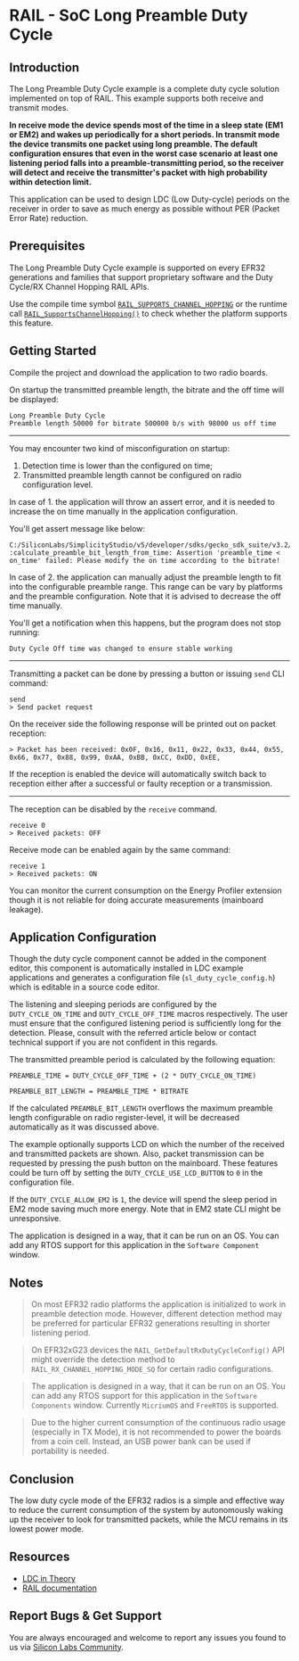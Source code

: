 # RAIL - SoC Long Preamble Duty Cycle

## Introduction

The Long Preamble Duty Cycle example is a complete duty cycle solution
implemented on top of RAIL. This example supports both receive and transmit
modes.

**In receive mode the device spends most of the time in a sleep state (EM1 or
EM2) and wakes up periodically for a short periods. In transmit mode the device
transmits one packet using long preamble. The default configuration ensures that
even in the worst case scenario at least one listening period falls into a
preamble-transmitting period, so the receiver will detect and receive the
transmitter's packet with high probability within detection limit.**

This application can be used to design LDC (Low Duty-cycle) periods on the
receiver in order to save as much energy as possible without PER (Packet Error
Rate) reduction.

## Prerequisites

The Long Preamble Duty Cycle example is supported on every EFR32 generations and
families that support proprietary software and the Duty Cycle/RX Channel Hopping
RAIL APIs.

Use the compile time symbol
[`RAIL_SUPPORTS_CHANNEL_HOPPING`](https://docs.silabs.com/rail/latest/group-features#gadcf2cddcac5cd29251a41acb7a2cb0ad)
or the runtime call
[`RAIL_SupportsChannelHopping()`](https://docs.silabs.com/rail/latest/group-features#ga4406c5dad879b047d6170e233ac23ee7)
to check whether the platform supports this feature.

## Getting Started

Compile the project and download the application to two radio boards.

On startup the transmitted preamble length, the bitrate and the off time will be
displayed:

```
Long Preamble Duty Cycle
Preamble length 50000 for bitrate 500000 b/s with 98000 us off time
```

----

You may encounter two kind of misconfiguration on startup:

1. Detection time is lower than the configured on time;
2. Transmitted preamble length cannot be configured on radio configuration
   level.

In case of 1. the application will throw an assert error, and it is needed to
increase the on time manually in the application configuration.

You'll get assert message like below:

```
C:/SiliconLabs/SimplicityStudio/v5/developer/sdks/gecko_sdk_suite/v3.2/app/flex/component/rail/sl_duty_cycle_core/sl_duty_cycle_utility.c:82 :calculate_preamble_bit_length_from_time: Assertion 'preamble_time < on_time' failed: Please modify the on time according to the bitrate!
```

In case of 2. the application can manually adjust the preamble length to fit
into the configurable preamble range. This range can be vary by platforms and
the preamble configuration. Note that it is advised to decrease the off time
manually.

You'll get a notification when this happens, but the program does not stop
running:

```
Duty Cycle Off time was changed to ensure stable working
```

----

Transmitting a packet can be done by pressing a button or issuing `send` CLI
command:

```
send
> Send packet request
```

On the receiver side the following response will be printed out on packet
reception:

```
> Packet has been received: 0x0F, 0x16, 0x11, 0x22, 0x33, 0x44, 0x55, 0x66, 0x77, 0x88, 0x99, 0xAA, 0xBB, 0xCC, 0xDD, 0xEE, 
```

If the reception is enabled the device will automatically switch back to
reception either after a successful or faulty reception or a transmission.

----

The reception can be disabled by the `receive` command.

```
receive 0
> Received packets: OFF
```

Receive mode can be enabled again by the same command:

```
receive 1
> Received packets: ON
```

You can monitor the current consumption on the Energy Profiler extension though
it is not reliable for doing accurate measurements (mainboard leakage).

## Application Configuration

Though the duty cycle component cannot be added in the component editor, this
component is automatically installed in LDC example applications and generates a
configuration file (`sl_duty_cycle_config.h`) which is editable in a source code
editor.

The listening and sleeping periods are configured by the `DUTY_CYCLE_ON_TIME`
and `DUTY_CYCLE_OFF_TIME` macros respectively. The user must ensure that the
configured listening period is sufficiently long for the detection. Please,
consult with the referred article below or contact technical support if you are
not confident in this regards.

The transmitted preamble period is calculated by the following equation:

```
PREAMBLE_TIME = DUTY_CYCLE_OFF_TIME + (2 * DUTY_CYCLE_ON_TIME)

PREAMBLE_BIT_LENGTH = PREAMBLE_TIME * BITRATE
```

If the calculated `PREAMBLE_BIT_LENGTH` overflows the maximum preamble length
configurable on radio register-level, it will be decreased automatically as it
was discussed above.

The example optionally supports LCD on which the number of the received and
transmitted packets are shown. Also, packet transmission can be requested by
pressing the push button on the mainboard. These features could be turn off by
setting the `DUTY_CYCLE_USE_LCD_BUTTON`  to `0` in the configuration file.

If the `DUTY_CYCLE_ALLOW_EM2` is `1`, the device will spend the sleep period in
EM2 mode saving much more energy. Note that in EM2 state CLI might be
unresponsive.

The application is designed in a way, that it can be run on an OS. You can add
any RTOS support for this application in the `Software Component` window.

## Notes

> On most EFR32 radio platforms the application is initialized to work in
> preamble detection mode. However, different detection method may be preferred
> for particular EFR32 generations resulting in shorter listening period.
    
> On EFR32xG23 devices the `RAIL_GetDefaultRxDutyCycleConfig()` API might
> override the detection method to `RAIL_RX_CHANNEL_HOPPING_MODE_SQ` for certain
> radio configurations.

> The application is designed in a way, that it can be run on an OS. You can add
> any RTOS support for this application in the `Software Components` window.
> Currently `MicriumOS` and `FreeRTOS` is supported.

> Due to the higher current consumption of the continuous radio usage
> (especially in TX Mode), it is not recommended to power the boards from a coin
> cell. Instead, an USB power bank can be used if portability is needed.

## Conclusion

The low duty cycle mode of the EFR32 radios is a simple and effective way to
reduce the current consumption of the system by autonomously waking up the
receiver to look for transmitted packets, while the MCU remains in its lowest
power mode.

## Resources

- [LDC in
  Theory](https://community.silabs.com/s/article/low-duty-cycle-mode?language=en_US)
- [RAIL
  documentation](https://docs.silabs.com/rail/latest/group-rx-channel-hopping)

## Report Bugs & Get Support

You are always encouraged and welcome to report any issues you found to us via
[Silicon Labs
Community](https://community.silabs.com/s/topic/0TO1M000000qHaKWAU/proprietary?language=en_US).
